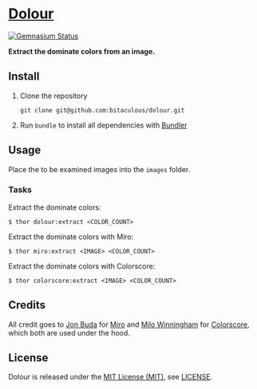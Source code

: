 [Dolour]
========

[![Gemnasium Status][Gemnasium Status]][Gemnasium]

**Extract the dominate colors from an image.**

Install
-------

1. Clone the repository

    ```shell
    git clone git@github.com:bitaculous/dolour.git
    ```

2. Run `bundle` to install all dependencies with [Bundler]

Usage
-----

Place the to be examined images into the `images` folder.

### Tasks

Extract the dominate colors:

```
$ thor dolour:extract <COLOR_COUNT>
```

Extract the dominate colors with Miro:

```
$ thor miro:extract <IMAGE> <COLOR_COUNT>
```

Extract the dominate colors with Colorscore:

```
$ thor colorscore:extract <IMAGE> <COLOR_COUNT>
```

Credits
-------

All credit goes to [Jon Buda] for [Miro] and [Milo Winningham] for [Colorscore], which both are used under the hood.

License
-------

Dolour is released under the [MIT License (MIT)], see [LICENSE].

[Bundler]: http://bundler.io "The best way to manage a Ruby application's gems"
[Colorscore]: https://github.com/quadule/colorscore "Finds the dominant colors in an image and scores them against a user-defined palette, using the CIE2000 Delta E formula."
[Dolour]: https://bitaculous.github.io/dolour/ "Extract the dominate colors from an image."
[Gemnasium]: https://gemnasium.com/bitaculous/dolour "Dolour at Gemnasium"
[Gemnasium Status]: https://img.shields.io/gemnasium/bitaculous/dolour.svg?style=flat "Gemnasium Status"
[Jon Buda]: https://github.com/jonbuda "Jon Buda"
[LICENSE]: https://raw.githubusercontent.com/bitaculous/dolour/master/LICENSE "License"
[Milo Winningham]: https://github.com/quadule "Milo Winningham"
[Miro]: https://github.com/jonbuda/miro "A Ruby gem to help extract the dominant colors from an image."
[MIT License (MIT)]: http://opensource.org/licenses/MIT "The MIT License (MIT)"